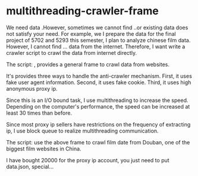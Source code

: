 # multithreading-crawler-frame

We need data .However, sometimes we cannot find ..or existing data does not satisfy your need. For example, we I prepare the data for the final project of 5702 and 5293 this semester, I plan to analyze chinese film data. However, I cannot find ... data from the internet. Therefore, I want write a crawler script to crawl the data from internet directly. 

The script: , provides a general frame to crawl data from websites.

It's provides three ways to handle the anti-crawler mechanism.
First, it uses fake user agent information. 
Second, it uses fake cookie.
Third, it uses high anonymous proxy ip.

Since this is an I/O bound task, I use multithreading to increase the speed. 
Depending on the computer's performance, the speed can be increased at least 30 times than before.

Since most proxy ip sellers have restrictions on the frequency of extracting ip, 
I use block queue to realize multithreading communication.

The script: use the above frame to crawl film date from Douban, one of the biggest film websites in China.

I have bought 20000 for the proxy ip account, you just need to put data.json, special...

